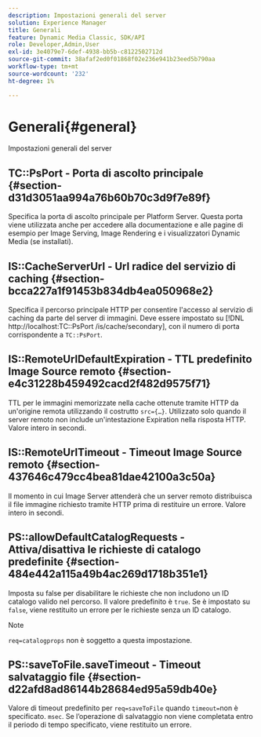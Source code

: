 ```yaml
---
description: Impostazioni generali del server
solution: Experience Manager
title: Generali
feature: Dynamic Media Classic, SDK/API
role: Developer,Admin,User
exl-id: 3e4079e7-6def-4938-bb5b-c8122502712d
source-git-commit: 38afaf2ed0f01868f02e236e941b23eed5b790aa
workflow-type: tm+mt
source-wordcount: '232'
ht-degree: 1%

---
```


# Generali{#general}

Impostazioni generali del server

## TC::PsPort - Porta di ascolto principale {#section-d31d3051aa994a76b60b70c3d9f7e89f}

Specifica la porta di ascolto principale per Platform Server. Questa porta viene utilizzata anche per accedere alla documentazione e alle pagine di esempio per Image Serving, Image Rendering e i visualizzatori Dynamic Media (se installati).

## IS::CacheServerUrl - Url radice del servizio di caching {#section-bcca227a1f91453b834db4ea050968e2}

Specifica il percorso principale HTTP per consentire l&#39;accesso al servizio di caching da parte del server di immagini. Deve essere impostato su [!DNL http://localhost:TC::PsPort /is/cache/secondary], con il numero di porta corrispondente a `TC::PsPort`.

## IS::RemoteUrlDefaultExpiration - TTL predefinito Image Source remoto {#section-e4c31228b459492cacd2f482d9575f71}

TTL per le immagini memorizzate nella cache ottenute tramite HTTP da un&#39;origine remota utilizzando il costrutto `src={…}`. Utilizzato solo quando il server remoto non include un&#39;intestazione Expiration nella risposta HTTP. Valore intero in secondi.

## IS::RemoteUrlTimeout - Timeout Image Source remoto {#section-437646c479cc4bea81dae42100a3c50a}

Il momento in cui Image Server attenderà che un server remoto distribuisca il file immagine richiesto tramite HTTP prima di restituire un errore. Valore intero in secondi.

## PS::allowDefaultCatalogRequests - Attiva/disattiva le richieste di catalogo predefinite {#section-484e442a115a49b4ac269d1718b351e1}

Imposta su false per disabilitare le richieste che non includono un ID catalogo valido nel percorso. Il valore predefinito è `true`. Se è impostato su `false`, viene restituito un errore per le richieste senza un ID catalogo.

>[!NOTE]
>
>`req=catalogprops` non è soggetto a questa impostazione.

## PS::saveToFile.saveTimeout - Timeout salvataggio file {#section-d22afd8ad86144b28684ed95a59db40e}

Valore di timeout predefinito per `req=saveToFile` quando `timeout=`non è specificato. `msec`. Se l’operazione di salvataggio non viene completata entro il periodo di tempo specificato, viene restituito un errore.
